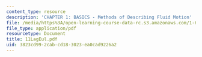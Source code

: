 ```yaml
---
content_type: resource
description: 'CHAPTER 1: BASICS - Methods of Describing Fluid Motion'
file: /media/https%3A/open-learning-course-data-rc.s3.amazonaws.com/1-63-advanced-fluid-dynamics-of-the-environment-fall-2002/3823cd992cabcd183023ea0cad9226a2_11LagEul.pdf
file_type: application/pdf
resourcetype: Document
title: 11LagEul.pdf
uid: 3823cd99-2cab-cd18-3023-ea0cad9226a2
---
```

